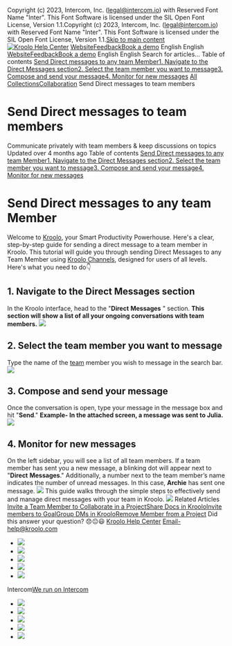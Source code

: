 Copyright (c) 2023, Intercom, Inc. (legal@intercom.io) with Reserved Font Name "Inter". This Font Software is licensed under the SIL Open Font License, Version 1.1.Copyright (c) 2023, Intercom, Inc. (legal@intercom.io) with Reserved Font Name "Inter". This Font Software is licensed under the SIL Open Font License, Version 1.1.[Skip to main content](https://help.kroolo.com/en/articles/9520235-send-direct-messages-to-team-members#main-content)
[![Kroolo Help Center](https://downloads.intercomcdn.com/i/o/h4qkzypg/611116/ee699fbf23fef0f6d8d4f666d84c/37cdcedd14003d8fdcfdeda0a05c09cb)](https://help.kroolo.com/en/)
[Website](https://kroolo.com/)[Feedback](https://kroolo.featurebase.app/)[Book a demo](https://kroolo.com/book-demo)
English
English
[Website](https://kroolo.com/)[Feedback](https://kroolo.featurebase.app/)[Book a demo](https://kroolo.com/book-demo)
English
English
Search for articles...
Table of contents
[Send Direct messages to any team Member](https://help.kroolo.com/en/articles/9520235-send-direct-messages-to-team-members#h_e8af118257)[1. Navigate to the Direct Messages section](https://help.kroolo.com/en/articles/9520235-send-direct-messages-to-team-members#h_1b993830ff)[2. Select the team member you want to message](https://help.kroolo.com/en/articles/9520235-send-direct-messages-to-team-members#h_29b38ec87c)[3. Compose and send your message](https://help.kroolo.com/en/articles/9520235-send-direct-messages-to-team-members#h_46621609b4)[4. Monitor for new messages](https://help.kroolo.com/en/articles/9520235-send-direct-messages-to-team-members#h_bb8e22abe4)
[All Collections](https://help.kroolo.com/en/)[Collaboration](https://help.kroolo.com/en/collections/9304752-collaboration)
Send Direct messages to team members
# Send Direct messages to team members
Communicate privately with team members & keep discussions on topics
Updated over 4 months ago
Table of contents
[Send Direct messages to any team Member](https://help.kroolo.com/en/articles/9520235-send-direct-messages-to-team-members#h_e8af118257)[1. Navigate to the Direct Messages section](https://help.kroolo.com/en/articles/9520235-send-direct-messages-to-team-members#h_1b993830ff)[2. Select the team member you want to message](https://help.kroolo.com/en/articles/9520235-send-direct-messages-to-team-members#h_29b38ec87c)[3. Compose and send your message](https://help.kroolo.com/en/articles/9520235-send-direct-messages-to-team-members#h_46621609b4)[4. Monitor for new messages](https://help.kroolo.com/en/articles/9520235-send-direct-messages-to-team-members#h_bb8e22abe4)
# Send Direct messages to any team Member
Welcome to [Kroolo](https://kroolo.com/), your Smart Productivity Powerhouse. Here's a clear, step-by-step guide for sending a direct message to a team member in Kroolo. 
This tutorial will guide you through sending Direct Messages to any Team Member using [Kroolo Channels,](https://kroolo.com/features/chats) designed for users of all levels. Here's what you need to do👇
## **1. Navigate to the Direct Messages section**
In the Kroolo interface, head to the "**Direct** **Messages** " section.
**This section will show a list of all your ongoing conversations with team members.**
[![](https://downloads.intercomcdn.com/i/o/1195168641/bc115a48fa5cc6438a453856/7434176a-a7bb-4d9d-a010-ed6c7b90e811.png?expires=1747842300&signature=9d8e6bbadb11e3c0a405bf569a311b60928d59e64aad52d0c9f65aa4a5ed0e90&req=dSEuE8h4lYdbWPMW1HO4zS2l1KT8Y8%2FQdmSNvOWbiFuibZxwowMd0Hzlp7gK%0AfZ8SI7yA8GMEDR458vQ%3D%0A)](https://downloads.intercomcdn.com/i/o/1195168641/bc115a48fa5cc6438a453856/7434176a-a7bb-4d9d-a010-ed6c7b90e811.png?expires=1747842300&signature=9d8e6bbadb11e3c0a405bf569a311b60928d59e64aad52d0c9f65aa4a5ed0e90&req=dSEuE8h4lYdbWPMW1HO4zS2l1KT8Y8%2FQdmSNvOWbiFuibZxwowMd0Hzlp7gK%0AfZ8SI7yA8GMEDR458vQ%3D%0A)
## **2. Select the team member you want to message**
Type the name of the [team](https://intercom.help/kroolo/en/articles/10031532-create-and-manage-teams) member you wish to message in the search bar.
[![](https://downloads.intercomcdn.com/i/o/1195168640/cb25c1d9e2f5c0186adc1b27/08c6e43a-9794-4e02-963e-b6f3ab5e8622.gif?expires=1747842300&signature=53a91c022ad942437bdff0753e4d73e2c4f463b61778ebf697153be1160bcd84&req=dSEuE8h4lYdbWfMW1HO4zRKBYJRNKxzupRtHkDAnyqgY8gOfw6m4aLRCouuo%0ATpEgSlb%2FJHy24bk%2Bq1Q%3D%0A)](https://downloads.intercomcdn.com/i/o/1195168640/cb25c1d9e2f5c0186adc1b27/08c6e43a-9794-4e02-963e-b6f3ab5e8622.gif?expires=1747842300&signature=53a91c022ad942437bdff0753e4d73e2c4f463b61778ebf697153be1160bcd84&req=dSEuE8h4lYdbWfMW1HO4zRKBYJRNKxzupRtHkDAnyqgY8gOfw6m4aLRCouuo%0ATpEgSlb%2FJHy24bk%2Bq1Q%3D%0A)
## **3. Compose and send your message**
Once the conversation is open, type your message in the message box and hit "**Send**." 
**Example- In the attached screen, a message was sent to Julia.**
[![](https://downloads.intercomcdn.com/i/o/1195168648/7291c80db6905deb115482f7/30f4d7ff-280a-4164-ba94-17626c74665f.gif?expires=1747842300&signature=bdba208003721b4c0bbf749b2260bc93926cdf8cb9e840f4cbeb893a71148298&req=dSEuE8h4lYdbUfMW1HO4zUNypjoTkqKDta5OI%2FcLxpxvlEpY6GRJHI8rapBA%0AjtIdwZJvy0JV%2BPbNsf0%3D%0A)](https://downloads.intercomcdn.com/i/o/1195168648/7291c80db6905deb115482f7/30f4d7ff-280a-4164-ba94-17626c74665f.gif?expires=1747842300&signature=bdba208003721b4c0bbf749b2260bc93926cdf8cb9e840f4cbeb893a71148298&req=dSEuE8h4lYdbUfMW1HO4zUNypjoTkqKDta5OI%2FcLxpxvlEpY6GRJHI8rapBA%0AjtIdwZJvy0JV%2BPbNsf0%3D%0A)
## **4. Monitor for new messages**
On the left sidebar, you will see a list of all team members.
If a team member has sent you a new message, a blinking dot will appear next to "**Direct** **Messages**."
Additionally, a number next to the team member’s name indicates the number of unread messages. In this case, **Archie** has sent one message.
[![](https://downloads.intercomcdn.com/i/o/1195168644/acf119ee30c8eb3f82aee68d/52cd5c65-7e45-4a21-9c52-ed7c235af176.gif?expires=1747842300&signature=50a07afb698ba66376f65b1c0aa2fcce023dbdc85f6b63406c2bee785c2e7ebe&req=dSEuE8h4lYdbXfMW1HO4zRmC%2B58%2BuOKpunfRYROauRfwKl%2FiZT0R4TfBlaAX%0AAD9ZbYXI12Rpi3fEaRo%3D%0A)](https://downloads.intercomcdn.com/i/o/1195168644/acf119ee30c8eb3f82aee68d/52cd5c65-7e45-4a21-9c52-ed7c235af176.gif?expires=1747842300&signature=50a07afb698ba66376f65b1c0aa2fcce023dbdc85f6b63406c2bee785c2e7ebe&req=dSEuE8h4lYdbXfMW1HO4zRmC%2B58%2BuOKpunfRYROauRfwKl%2FiZT0R4TfBlaAX%0AAD9ZbYXI12Rpi3fEaRo%3D%0A)
This guide walks through the simple steps to effectively send and manage direct messages with your team in Kroolo. 
[![](https://downloads.intercomcdn.com/i/o/1154237176/90418e4500da4d08fafc8b89/cta+2.png?expires=1747842300&signature=d2351b72c7d7280da2813dc052d7d93a4dac3e5b3b9ac08025bf6abc40a97d9b&req=dSEiEst9moBYX%2FMW1HO4zZvO%2FTFoeDnZ2WMwHx7MmE6ebW36RUQjPH%2FRu3G1%0A%2F90y76V1ntubJk8XCsk%3D%0A)](https://kroolo.com/)
Related Articles
[Invite a Team Member to Collaborate in a Project](https://help.kroolo.com/en/articles/9799600-invite-a-team-member-to-collaborate-in-a-project)[Share Docs in Kroolo](https://help.kroolo.com/en/articles/9859172-share-docs-in-kroolo)[Invite members to Goal](https://help.kroolo.com/en/articles/9987729-invite-members-to-goal)[Group DMs in Kroolo](https://help.kroolo.com/en/articles/10095559-group-dms-in-kroolo)[Remove Member from a Project](https://help.kroolo.com/en/articles/10095562-remove-member-from-a-project)
Did this answer your question?
😞😐😃
[Kroolo Help Center](https://help.kroolo.com/en/)
Email-help@kroolo.com
  * [![](https://intercom.help/kroolo/assets/svg/icon:social-facebook/FFFFFF)](https://www.facebook.com/profile.php?id=61553808299270)
  * [![](https://intercom.help/kroolo/assets/svg/icon:social-linkedin/FFFFFF)](https://www.linkedin.com/company/getkroolo)
  * [![](https://intercom.help/kroolo/assets/svg/icon:social-instagram/FFFFFF)](https://www.instagram.com/getkroolo)
  * [![](https://intercom.help/kroolo/assets/svg/icon:social-youtube/FFFFFF)](https://www.youtube.com/@getkroolo/featured)
  * [![](https://intercom.help/kroolo/assets/svg/icon:social-twitter-x/FFFFFF)](https://www.twitter.com/getkroolo)


Intercom[We run on Intercom](https://www.intercom.com/intercom-link?company=Kroolo&solution=customer-support&utm_campaign=intercom-link&utm_content=We+run+on+Intercom&utm_medium=help-center&utm_referrer=https%3A%2F%2Fhelp.kroolo.com%2Fen%2Farticles%2F9520235-send-direct-messages-to-team-members&utm_source=desktop-web)
  * [![](https://intercom.help/kroolo/assets/svg/icon:social-facebook/FFFFFF)](https://www.facebook.com/profile.php?id=61553808299270)
  * [![](https://intercom.help/kroolo/assets/svg/icon:social-linkedin/FFFFFF)](https://www.linkedin.com/company/getkroolo)
  * [![](https://intercom.help/kroolo/assets/svg/icon:social-instagram/FFFFFF)](https://www.instagram.com/getkroolo)
  * [![](https://intercom.help/kroolo/assets/svg/icon:social-youtube/FFFFFF)](https://www.youtube.com/@getkroolo/featured)
  * [![](https://intercom.help/kroolo/assets/svg/icon:social-twitter-x/FFFFFF)](https://www.twitter.com/getkroolo)


